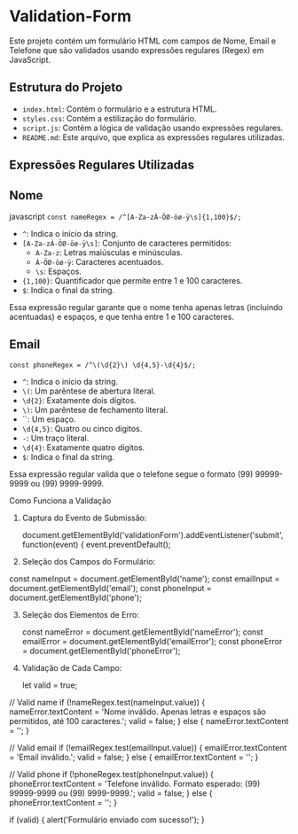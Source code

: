 # Validation-Form

Este projeto contém um formulário HTML com campos de Nome, Email e Telefone que são validados usando expressões regulares (Regex) em JavaScript.

## Estrutura do Projeto

- `index.html`: Contém o formulário e a estrutura HTML.
- `styles.css`: Contém a estilização do formulário.
- `script.js`: Contém a lógica de validação usando expressões regulares.
- `README.md`: Este arquivo, que explica as expressões regulares utilizadas.

## Expressões Regulares Utilizadas

## Nome

javascript
```const nameRegex = /^[A-Za-zÀ-ÖØ-öø-ÿ\s]{1,100}$/;```

- `^`: Indica o início da string.
- `[A-Za-zÀ-ÖØ-öø-ÿ\s]`: Conjunto de caracteres permitidos:
  - `A-Za-z`: Letras maiúsculas e minúsculas.
  - `À-ÖØ-öø-ÿ`: Caracteres acentuados.
  - `\s`: Espaços.
- `{1,100}`: Quantificador que permite entre 1 e 100 caracteres.
- `$`: Indica o final da string.

Essa expressão regular garante que o nome tenha apenas letras (incluindo acentuadas) e espaços, e que tenha entre 1 e 100 caracteres.

## Email

```const phoneRegex = /^\(\d{2}\) \d{4,5}-\d{4}$/;```

- `^`: Indica o início da string.
- `\(`: Um parêntese de abertura literal.
- `\d{2}`: Exatamente dois dígitos.
- `\)`: Um parêntese de fechamento literal.
- ``: Um espaço.
- `\d{4,5}`: Quatro ou cinco dígitos.
- `-`: Um traço literal.
- `\d{4}`: Exatamente quatro dígitos.
- `$`: Indica o final da string.

Essa expressão regular valida que o telefone segue o formato (99) 99999-9999 ou (99) 9999-9999.

Como Funciona a Validação

  1. Captura do Evento de Submissão:

     document.getElementById('validationForm').addEventListener('submit', function(event) {
    event.preventDefault();

2. Seleção dos Campos do Formulário:

  const nameInput = document.getElementById('name');
  const emailInput = document.getElementById('email');
  const phoneInput = document.getElementById('phone');

3. Seleção dos Elementos de Erro:

   const nameError = document.getElementById('nameError');
  const emailError = document.getElementById('emailError');
  const phoneError = document.getElementById('phoneError');

4. Validação de Cada Campo:

   let valid = true;

// Valid name
if (!nameRegex.test(nameInput.value)) {
    nameError.textContent = 'Nome inválido. Apenas letras e espaços são permitidos, até 100 caracteres.';
    valid = false;
} else {
    nameError.textContent = '';
}

// Valid email
if (!emailRegex.test(emailInput.value)) {
    emailError.textContent = 'Email inválido.';
    valid = false;
} else {
    emailError.textContent = '';
}

// Valid phone
if (!phoneRegex.test(phoneInput.value)) {
    phoneError.textContent = 'Telefone inválido. Formato esperado: (99) 99999-9999 ou (99) 9999-9999.';
    valid = false;
} else {
    phoneError.textContent = '';
}

if (valid) {
    alert('Formulário enviado com sucesso!');
}

